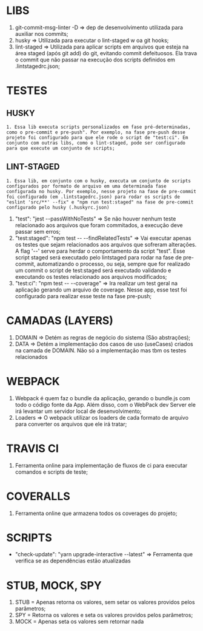 # LIBS
  1. git-commit-msg-linter -D => dep de desenvolvimento utilizada para auxiliar nos commits;
  2. husky => Utilizada para executar o lint-staged w oa git hooks;
  3. lint-staged => Utilizada para aplicar scripts em arquivos que esteja na área staged (após git add) do git, evitando commit defeituosos. Ela trava o commit que não passar na execução dos scripts definidos em .lintstagedrc.json;

# TESTES
  ## HUSKY
    1. Essa lib executa scripts personalizados em fase pré-determinadas, como o pre-commit e pre-push". Por exemplo, na fase pre-push desse projeto foi configurado para que ele rode o script de "test:ci". Em conjunto com outras libs, como o lint-staged, pode ser configurado para que execute um conjunto de scripts;
   ## LINT-STAGED
    1. Essa lib, em conjunto com o husky, executa um conjunto de scripts configurados por formato de arquivo em uma determinada fase configurada no husky. Por exemplo, nesse projeto na fase de pre-commit foi configurado (em .lintstagedrc.json) para rodar os scripts de "eslint 'src/**' --fix" e "npm run test:staged" na fase de pre-commit configurado pelo husky (.huskyrc.json)

  1. "test": "jest --passWithNoTests" => Se não houver nenhum teste relacionado aos arquivos que foram commitados, a execução deve passar sem erros;
  2. "test:staged": "npm test -- --findRelatedTests" => Vai executar apenas os testes que sejam relacionados aos arquivos que sofreram alterações. A flag '--' serve para herdar o comportamento da script "test". Esse script staged será executado pelo lintstaged para rodar na fase de pre-commit, automatizando o processo, ou seja, sempre que for realizado um commit o script de test:staged será executado validando e executando os testes relacionado aos arquivos modificados;
  3. "test:ci": "npm test -- --coverage" => Ira realizar um test geral na aplicação gerando um arquivo de coverage. Nesse app, esse test foi configurado para realizar esse teste na fase pre-push;

# CAMADAS (LAYERS)
  1. DOMAIN => Detém as regras de negócio do sistema (São abstrações);
  2. DATA => Detém a implementação dos casos de uso (useCases) criados na camada de DOMAIN. Não só a implementação mas tbm os testes relacionados

# WEBPACK
  1. Webpack é quem faz o bundle da aplicação, gerando o bundle.js com todo o código fonte da App. Além disso, com o WebPack dev Server ele irá levantar um servidor local de desenvolvimento;
  2. Loaders => O webpack utilizar os loaders de cada formato de arquivo para converter os arquivos que ele irá tratar;

# TRAVIS CI
  1. Ferramenta online para implementação de fluxos de ci para executar comandos e scripts de teste;
   
# COVERALLS
  1. Ferramenta online que armazena todos os coverages do projeto;

# SCRIPTS
  - "check-update": "yarn upgrade-interactive --latest" => Ferramenta que verifica se as dependências estão atualizadas

# STUB, MOCK, SPY
  1. STUB = Apenas retorna os valores, sem setar os valores providos pelos parâmetros;
  2. SPY = Retorna os valores e seta os valores providos pelos parâmetros;
  3. MOCK = Apenas seta os valores sem retornar nada